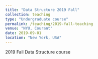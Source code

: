 ```yaml
---
title: "Data Structure 2019 Fall"
collection: teaching
type: "Undergraduate course"
permalink: /teaching/2019-fall-teaching
venue: "NYU, Courant"
date: 2019-09-01
location: "New York, USA"
---
```


2019 Fall Data Structure course 
